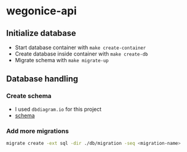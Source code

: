# wegonice-api

## Initialize database

- Start database container with `make create-container`
- Create database inside container with `make create-db`
- Migrate schema with `make migrate-up`

## Database handling

### Create schema

- I used `dbdiagram.io` for this project
- [schema](https://dbdiagram.io/d/wegonice-db-6579938456d8064ca0f24284)

### Add more migrations

```zsh
migrate create -ext sql -dir ./db/migration -seq <migration-name>
```
